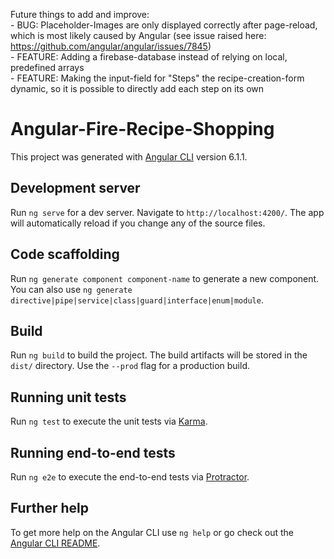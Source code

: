 
Future things to add and improve: <br>
    - BUG: Placeholder-Images are only displayed correctly after page-reload, which is most likely caused by Angular (see issue raised here: https://github.com/angular/angular/issues/7845) <br>
    - FEATURE: Adding a firebase-database instead of relying on local, predefined arrays <br>
    - FEATURE: Making the input-field for "Steps" the recipe-creation-form dynamic, so it is possible to directly add each step on its own
    

# Angular-Fire-Recipe-Shopping

This project was generated with [Angular CLI](https://github.com/angular/angular-cli) version 6.1.1.

## Development server

Run `ng serve` for a dev server. Navigate to `http://localhost:4200/`. The app will automatically reload if you change any of the source files.

## Code scaffolding

Run `ng generate component component-name` to generate a new component. You can also use `ng generate directive|pipe|service|class|guard|interface|enum|module`.

## Build

Run `ng build` to build the project. The build artifacts will be stored in the `dist/` directory. Use the `--prod` flag for a production build.

## Running unit tests

Run `ng test` to execute the unit tests via [Karma](https://karma-runner.github.io).

## Running end-to-end tests

Run `ng e2e` to execute the end-to-end tests via [Protractor](http://www.protractortest.org/).

## Further help

To get more help on the Angular CLI use `ng help` or go check out the [Angular CLI README](https://github.com/angular/angular-cli/blob/master/README.md).
